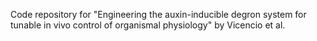 Code repository for "Engineering the auxin-inducible degron system for tunable in vivo control of organismal physiology" by Vicencio et al.
